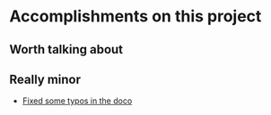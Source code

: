 # Accomplishments on this project

## Worth talking about

## Really minor

* [Fixed some typos in the doco](https://github.com/djoshea/neuropixel-utils/pull/9)
